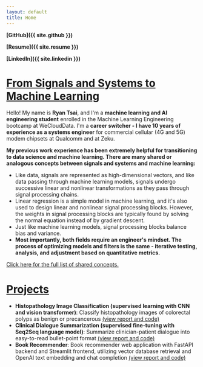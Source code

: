 ```yaml
---
layout: default
title: Home
---
```


**[GitHub]({{ site.github }})**

**[Resume]({{ site.resume }})**

**[LinkedIn]({{ site.linkedin }})**

# <u>From Signals and Systems to Machine Learning</u>

Hello! My name is **Ryan Tsai**, and I'm a **machine learning and AI engineering student** enrolled in the Machine Learning Engineering bootcamp at WeCloudData. I'm a **career switcher - I have 10 years of experience as a systems engineer** for commercial cellular (4G and 5G) modem chipsets at Qualcomm and at Zeku.

**My previous work experience has been extremely helpful for transitioning to data science and machine learning. There are many shared or analogous concepts between signals and systems and machine learning:**
* Like data, signals are represented as high-dimensional vectors, and like data passing through machine learning models, signals undergo successive linear and nonlinear transformations as they pass through signal processing chains.
* Linear regression is a simple model in machine learning, and it's also used to design linear and nonlinear signal processing blocks. However, the weights in signal processing blocks are typically found by solving the normal equation instead of by gradient descent.
* Just like machine learning models, signal processing blocks balance bias and variance.
* **Most importantly, both fields require an engineer's mindset. The process of optimizing models and filters is the same - iterative testing, analysis, and adjustment based on quantitative metrics.**

[Click here for the full list of shared concepts.](https://rfdspeng.github.io/pages/signals_and_systems)

# <u>Projects</u>

* **Histopathology Image Classification (supervised learning with CNN and vision transformer)**: Classify histopathology images of colorectal polyps as benign or precancerous [(view report and code)](https://rfdspeng.github.io/pages/mhist)
* **Clinical Dialogue Summarization (supervised fine-tuning with Seq2Seq language model)**: Summarize clinician-patient dialogue into easy-to-read bullet-point format [(view report and code)](https://rfdspeng.github.io/pages/clinical_text_summ)
* **Book Recommender**: Book recommender web application with FastAPI backend and Streamlit frontend, utilizing vector database retrieval and OpenAI text embedding and chat completion [(view report and code)](https://rfdspeng.github.io/pages/bookrecommender)